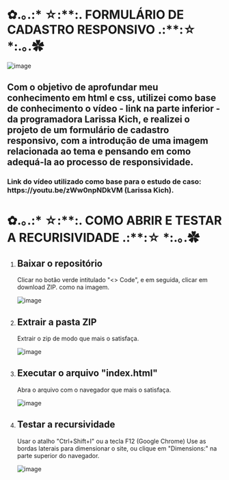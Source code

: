 <h1>✿.｡.:* ☆:**:. FORMULÁRIO DE CADASTRO RESPONSIVO .:**:☆ *:.｡.✿</h1>

![image](https://user-images.githubusercontent.com/110753197/203440126-f7078df9-bac4-400c-a7c1-15033a627da6.png)

<h2>Com o objetivo de aprofundar meu conhecimento em html e css, utilizei como base de conhecimento o vídeo - link na parte inferior - da programadora 
Larissa Kich, e realizei o projeto de um formulário de cadastro responsivo, com a introdução de uma imagem relacionada ao tema e pensando em como adequá-la
ao processo de responsividade.</h2>

<h3> Link do vídeo utilizado como base para o estudo de caso: https://youtu.be/zWw0npNDkVM (Larissa Kich).</h3>

<h1>✿.｡.:* ☆:**:. COMO ABRIR E TESTAR A RECURISIVIDADE .:**:☆ *:.｡.✿</h1>
<ol>

  <li><h2>Baixar o repositório</h2></li>
  Clicar no botão verde intitulado "<> Code", e em seguida, clicar em download ZIP. como na imagem.
  
  ![image](https://user-images.githubusercontent.com/110753197/203439379-28d5ac5d-3b8e-482e-a657-f042ad3c7231.png)
  
  <li><h2>Extrair a pasta ZIP</h2></li>
  Extrair o zip de modo que mais o satisfaça.
  
  ![image](https://user-images.githubusercontent.com/110753197/203439646-eb6870e2-461b-40d7-9598-00327b412809.png)

  <li><h2>Executar o arquivo "index.html" </h2></li>
  Abra o arquivo com o navegador que mais o satisfaça.
  
  ![image](https://user-images.githubusercontent.com/110753197/203439895-2e361087-ff8d-42be-b859-781733a67150.png)
  
  <li><h2>Testar a recursividade</h2></li>
  Usar o atalho "Ctrl+Shift+I" ou a tecla F12 (Google Chrome)
  Use as bordas laterais para dimensionar o site, ou clique em "Dimensions:" na parte superior do navegador.
  
  ![image](https://user-images.githubusercontent.com/110753197/203440367-a619c889-fcaa-4196-b386-e349ede4446b.png)
  
    
</ol>



